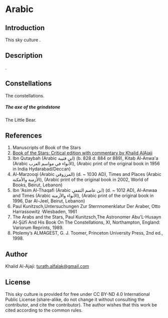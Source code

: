 # Arabic

## Introduction
This sky culture .
## Description
.


## Constellations
The constellations.

 
##### The axe of the grindstone
The Little Bear.

## References
1. Manuscripts of Book of the Stars
2. [Book of the Stars: Critical edition with commentary by Khalid AlAjaji](https://drive.google.com/drive/folders/1s6JXzftwjMQ5rgZoGE3718EtBLBZtjzr?usp=sharing)
3. Ibn Qutaybah (Arabic ابن قتيبة) (b. 828 d. 884 or 889), Kitab Al-Anwa'a (Arabic الأنواء في مواسم العرب), (Arabic print of the original book in 1956 in India Hydarabad/Deccan)
4. Al-Marzooqi (Arabic المرزوقي) (d. ~ 1030 AD), Times and Places  (Arabic الأزمنة والأمكنة), (Arabic print of the original book in 2002, World of Books, Beirut, Lebanon)
5. Ibn 'Asim Al-Thaqafi (Arabic ابن عاصم الثقفي) (d. ~ 1012 AD), Al-Anwaa and Times  (Arabic الأنواء والأزمنة), (Arabic print of the original book in 1996, Dar Al-Jeel, Beirut, Lebanon)
6. Paul Kunitzsch,Untersuchungen Zur Sternnomenklatur Der Araber, Otto Harrassowitz ·Wiesbaden, 1961
7. The Arabs and the Stars, Paul Kunitzsch,The Astronomer Abu'L-Husayn Al-Şūfī And His Book On The Constellations, XI, Northampton, England: Variorum Reprints, 1989.
8. Ptolemy’s ALMAGEST, G. J. Toomer, Princeton University Press, 2nd ed., 1998.

## Author
Khalid Al-Ajaji: turath.alfalak@gmail.com
## License
This sky culture is provided for free under CC BY-ND 4.0 International Public License (share-alike, do not change it without consulting the contributor, and cite the contributor). The author wishes that this work be cited according to the common rules.